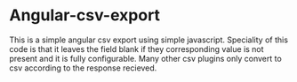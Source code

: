 # Angular-csv-export



This is a simple angular csv export using simple javascript. Speciality of this code is that it leaves the field blank if they corresponding value is not present and it is fully configurable. Many other csv plugins only convert to csv according to the response recieved.
